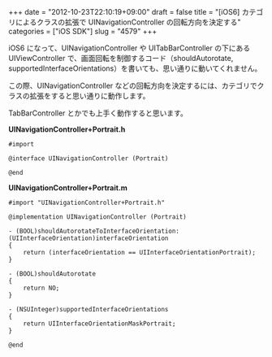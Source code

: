 +++
date = "2012-10-23T22:10:19+09:00"
draft = false
title = "[iOS6] カテゴリによるクラスの拡張で UINavigationController の回転方向を決定する"
categories = ["iOS SDK"]
slug = "4579"
+++

iOS6 になって、UINavigationController や UITabBarController の下にある UIViewController で、画面回転を制御するコード（shouldAutorotate, supportedInterfaceOrientations）を書いても、思い通りに動いてくれません。

この際、UINavigationController などの回転方向を決定するには、カテゴリでクラスの拡張をすると思い通りに動作します。

TabBarController とかでも上手く動作すると思います。

<strong>UINavigationController+Portrait.h</strong>

<pre><code>#import <UIKit/UIKit.h>

@interface UINavigationController (Portrait)

@end
</code></pre>

<strong>UINavigationController+Portrait.m</strong>

<pre><code>#import "UINavigationController+Portrait.h"

@implementation UINavigationController (Portrait)

- (BOOL)shouldAutorotateToInterfaceOrientation:(UIInterfaceOrientation)interfaceOrientation
{
    return (interfaceOrientation == UIInterfaceOrientationPortrait);
}

- (BOOL)shouldAutorotate
{
    return NO;
}

- (NSUInteger)supportedInterfaceOrientations
{
    return UIInterfaceOrientationMaskPortrait;
}

@end
</code></pre>
